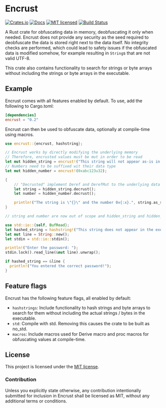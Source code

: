 # Encrust

[crates-badge]: https://img.shields.io/crates/v/encrust.svg
[crates-url]: https://crates.io/crates/encrust
[docs-image]: https://img.shields.io/docsrs/encrust.svg
[docs-link]: https://docs.rs/encrust/
[mit-badge]: https://img.shields.io/badge/license-MIT-blue.svg
[mit-url]: https://github.com/emiltayl/encrust/blob/main/LICENSE
[build-image]: https://github.com/emiltayl/encrust/actions/workflows/rust.yml/badge.svg?branch=main
[build-link]: https://github.com/emiltayl/encrust/actions/workflows/rust.yml

[![Crates.io][crates-badge]][crates-url]
[![Docs][docs-image]][docs-link]
[![MIT licensed][mit-badge]][mit-url]
[![Build Status][build-image]][build-link]

A Rust crate for obfuscating data in memory, deobfuscating it only when needed. Encrust does not
provide any security as the seed required to deobfuscate the data is stored right next to the data
itself. No integrity checks are performed, which could lead to safety issues if the obfuscated data
is modified somehow, for example resulting in `String`s that are not valid UTF-8.

This crate also contains functionality to search for strings or byte arrays without including the
strings or byte arrays in the executable.

## Example
Encrust comes with all features enabled by default. To use, add the following to Cargo.toml:

```toml
[dependencies]
encrust = "0.2"
```

Encrust can then be used to obfuscate data, optionally at compile-time using macros.

```rust
use encrust::{encrust, hashstring};

// Encrust works by directly modifying the underlying memory
// Therefore, encrusted values must be mut in order to be read
let mut hidden_string = encrust!("This string will not appear as-is in the executable.");
// Numbers need to be suffixed wit their data type
let mut hidden_number = encrust!(0xabc123u32);

{
    // "Decrusted" implement Deref and DerefMut to the underlying data
    let string = hidden_string.decrust();
    let number = hidden_number.decrust();

    println!("The string is \"{}\" and the number 0x{:x}.", string.as_str(), *number);
}

// string and number are now out of scope and hidden_string and hidden_number are obfuscated again

use std::io::{self, BufRead};
let hashed_string = hashstring!("This string does not appear in the executable");
let mut line = String::new();
let stdin = std::io::stdin();

println!("Enter the password: ");
stdin.lock().read_line(&mut line).unwrap();

if hashed_string == &line {
  println!("You entered the correct password!");
}
```

## Feature flags

Encrust has the following feature flags, all enabled by default:

* `hashstrings`: Include functionality to hash strings and byte arrays to search for them without
  including the actual strings / bytes in the executable.
* `std`: Compile with std. Removing this causes the crate to be built as no_std.
* `macros`: Include macros used for Derive macro and proc macros for obfuscating values at
  compile-time.

## License

This project is licensed under the [MIT license].

[MIT license]: https://github.com/emiltayl/encrust/blob/master/LICENSE

### Contribution

Unless you explicitly state otherwise, any contribution intentionally submitted for inclusion in Encrust shall be licensed as MIT, without any additional terms or conditions.